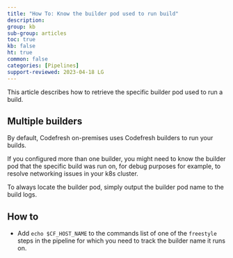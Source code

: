 ```yaml
---
title: "How To: Know the builder pod used to run build"
description: 
group: kb
sub-group: articles
toc: true
kb: false
ht: true
common: false
categories: [Pipelines]
support-reviewed: 2023-04-18 LG
---
```


This article describes how to retrieve the specific builder pod used to run a build. 

## Multiple builders
By default, Codefresh on-premises uses Codefresh builders to run your builds. 

If you configured more than one builder, you might need to know the builder pod that the specific build was run on, for debug purposes for example, to resolve networking issues in your k8s cluster.

To always locate the builder pod, simply output the builder pod name to the build logs. 

## How to

* Add `echo $CF_HOST_NAME` to the commands list of one of the `freestyle` steps in the pipeline for which you need to track the builder name it runs on.

